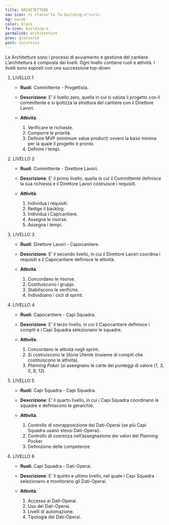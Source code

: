 ```yaml
---
title: ARCHITETTURE
nav-icon: <i class="fa fa-building-o"></i>
bg: verde
color: black
fa-icon: building-o
permalink: architetture
prev: glossario
post: sicurezza
---
```



Le Architetture sono i processi di avviamento e gestione del cantiere. L’architettura è composta dai livelli. Ogni livello contiene ruoli e attività. I livelli sono esposti con una successione top-down

1. LIVELLO 1 

	* **Ruoli**: Committente - Progettista.

	* **Descrizione**: E’ il livello zero, quella in cui si valuta il progetto con il committente  e si ipotizza la struttura del cantiere con il Direttore Lavori.

	* **Attività**: 

		1. Verificare le richieste.
		2. Comporre le priorità.
		3. Definire MVP (minimum value product) ovvero la base minima per la quale il progetto è pronto.
		4. Definire i tempi.

2. LIVELLO 2 

	* **Ruoli**: Committente - Direttore Lavori.

	* **Descrizione**: E’ il primo livello, quella in cui il Committente definisce la sua richiesta e il Direttore Lavori costruisce i requisiti.

	* **Attività**:

		1. Individua i requisiti.
		2. Redige il backlog.
		3. Individua i Capicantiere.
		4. Assegna le risorse.
		5. Assegna i tempi.

3. LIVELLO 3 

	* **Ruoli**: Direttore Lavori - Capocantiere.

	* **Descrizione**: E’ il secondo livello, in cui il Direttore Lavori coordina i requisiti e il Capocantiere definisce le attività.

	* **Attività**:

		1. Concordano le risorse.
		2. Costituiscono i gruppi.
		3. Stabiliscono le verifiche.
		4. Individuano i cicli di sprint.

4. LIVELLO 4 

	* **Ruoli**: Capocantiere - Capi Squadra.

	* **Descrizione**: E’ il terzo livello, in cui il Capocantiere definisce i compiti e i Capi Squadra selezionano le squadre.

	* **Attività**:

		1. Concordano le attività negli sprint.
		2. Si costruiscono le Storie Utente (insieme di compiti che costituiscono le attività).
		3. *Planning Poker* (si assegnano le carte dei punteggi di valore (*1*, *3*, *5*, *8*, *13*).

5. LIVELLO 5 

	* **Ruoli**: Capi Squadra - Capi Squadra.

	* **Descrizione**: E’ il quarto livello, in cui i Capi Squadra coordinano le squadre e definiscono le gerarchie.

	* **Attività**:

		1. Controllo di sovrapposizione dei Dati-Operai (se più Capi Squadra usano stessi Dati-Operai).
		2. Controllo di coerenza nell’assegnazione dei valori del Planning Pocker.
		3. Definizione delle competenze.

6. LIVELLO 6 

	* **Ruoli**: Capi Squadra - Dati-Operai.

	* **Descrizione**: E’ il quinto e ultimo livello, nel quale i Capi Squadra selezionano e monitorano gli Dati-Operai. 

	* **Attività**:

		1. Accesso ai Dati-Operai.
		2. Uso dei Dati-Operai.
		3. Livelli di automazione.
		4. Tipologia dei Dati-Operai.
